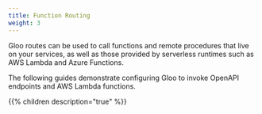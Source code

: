 ```yaml
---
title: Function Routing
weight: 3
---
```


Gloo routes can be used to call functions and remote procedures that live on your services, as well as those provided by serverless runtimes such as AWS Lambda and Azure Functions.

The following guides demonstrate configuring Gloo to invoke OpenAPI endpoints and AWS Lambda functions. 

{{% children description="true" %}}
